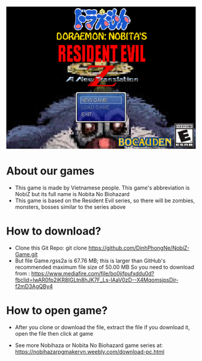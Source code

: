 ![NobiZ Image](/screenshot.jpg)
# About our games
- This game is made by Vietnamese people. This game's abbreviation is NobiZ but its full name is Nobita No Biohazard
- This game is based on the Resident Evil series, so there will be zombies, monsters, bosses similar to the series above

# How to download?
- Clone this Git Repo: git clone https://github.com/DinhPhongNe/NobiZ-Game.git
- But file Game.rgss2a is 67.76 MB; this is larger than GitHub's recommended maximum file size of 50.00 MB
So you need to download from : https://www.mediafire.com/file/bo0jifpufxddu0d?fbclid=IwAR0fp2iKR8IGLtn8hJK7F_Ls-lAaV0zD--X4MqomsjpsDir-f2mD3AgQBy4

# How to open game?
- After you clone or download the file, extract the file if you download it, open the file then click at game



- See more Nobihaza or Nobita No Biohazard game series at: https://nobihazarpgmakervn.weebly.com/download-pc.html
